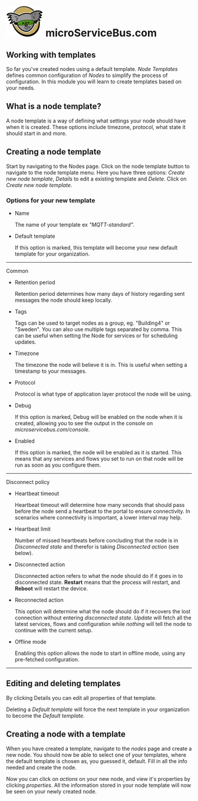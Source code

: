 # <img src="./img/msb-logo.png" alt="Node.js" /> microServiceBus.com 

## Working with templates
So far you've created nodes using a default template. *Node Templates* defines common configuration of *Nodes* to simplify the process of configuration. In this module you will learn to create templates based on your needs.

## What is a node template?
A node template is a way of defining what settings your node should have when it is created. These options include timezone, protocol, what state it should start in and more.

## Creating a node template
Start by navigating to the Nodes page. Click on the node template button to navigate to the node template menu. Here you have three options: *Create new node template*, *Details* to edit a existing template and *Delete*. Click on *Create new node template*.

### Options for your new template
* Name

     The name of your template ex *"MQTT-standard"*.
* Default template

    If this option is marked, this template will become your new default template for your organization.
<hr>

Common

* Retention period

    Retention period determines how many days of history regarding sent messages the node should keep locally.
* Tags

    Tags can be used to target nodes as a group, eg. "Building4" or "Sweden". You can also use multiple tags separated by comma. This can be useful when setting the Node for services or for scheduling updates.
* Timezone

    The timezone the node will believe it is in. This is useful when setting a timestamp to your messages.
* Protocol

    Protocol is what type of application layer protocol the node will be using.
* Debug 

    If this option is marked, Debug will be enabled on the node when it is created, allowing you to see the output in the console on *microservicebus.com/console*.
* Enabled 

    If this option is marked, the node will be enabled as it is started. This means that any services and flows you set to run on that node will be run as soon as you configure them.
<hr>

Disconnect policy

* Heartbeat timeout

    Heartbeat timeout will determine how many seconds that should pass before the node send a heartbeat to the portal to ensure connectivity. In scenarios where connectivity is important, a lower interval may help.

* Heartbeat limit

    Number of missed heartbeats before concluding that the node is in *Disconnected state* and therefor is taking *Disconnected action* (see below).
* Disconnected action

    Disconnected action refers to what the node should do if it goes in to disconnected state. **Restart** means that the process will restart, and **Reboot** will restart the device.
* Reconnected action

    This option will determine what the node should do if it recovers the lost connection without entering *disconnected state*. *Update* will fetch all the latest services, flows and configuration while *nothing* will tell the node to continue with the current setup.
* Offline mode

    Enabling this option allows the node to start in offline mode, using any pre-fetched configuration.
<hr>

## Editing and deleting templates

By clicking Details you can edit all properties of that template.

Deleting a *Default template* will force the next template in your organization to become the *Default template*.

## Creating a node with a template
When you have created a template, navigate to the *nodes* page and create a new node. You should now be able to select one of your templates, where the default template is chosen as, you guessed it, default. Fill in all the info needed and create the node.

Now you can click on *actions* on your new node, and view it's properties by clicking *properties*. All the information stored in your node template will now be seen on your newly created node.